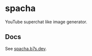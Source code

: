 # spacha

YouTube superchat like image generator.

## Docs

See [spacha.b7s.dev](https://spacha.b7s.dev).

